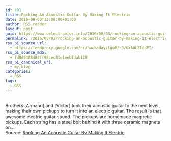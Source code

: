 ```yaml
---
id: 891
title: Rocking An Acoustic Guitar By Making It Electric
date: 2016-08-03T12:00:00+01:00
author: RSS reader
layout: post
guid: https://www.uelectronics.info/2016/08/03/rocking-an-acoustic-guitar-by-making-it-electric/
permalink: /2016/08/03/rocking-an-acoustic-guitar-by-making-it-electric/
rss_pi_source_url:
  - https://feedproxy.google.com/~r/hackaday/LgoM/~3/GxAOLZ1ddPI/
rss_pi_source_md5:
  - fd869468484ff98cec31e1eeb7dab118
rss_pi_canonical_url:
  - my_blog
categories:
  - RSS
tags:
  - RSS
---
```

&#013;  
Brothers [Armand] and [Victor] took their acoustic guitar to the next level, making their own pickups to turn it into an electric guitar. The result is that awesome electric guitar sound. The pickups are homemade magnetic pickups. Each string has a steel bolt behind it with three ceramic magnets on…&#013;  
Source: <a href="https://feedproxy.google.com/~r/hackaday/LgoM/~3/GxAOLZ1ddPI/" target="_blank">Rocking An Acoustic Guitar By Making It Electric</a>